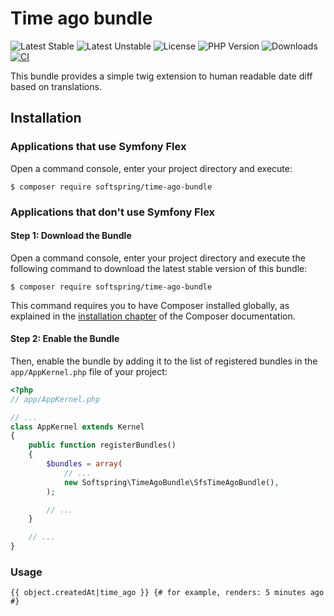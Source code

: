 # Time ago bundle

![Latest Stable](https://img.shields.io/packagist/v/softspring/time-ago-bundle?label=stable&style=flat-square)
![Latest Unstable](https://img.shields.io/packagist/v/softspring/time-ago-bundle?label=unstable&style=flat-square&include_prereleases)
![License](https://img.shields.io/packagist/l/softspring/time-ago-bundle?style=flat-square)
![PHP Version](https://img.shields.io/packagist/dependency-v/softspring/time-ago-bundle/php?style=flat-square)
![Downloads](https://img.shields.io/packagist/dt/softspring/time-ago-bundle?style=flat-square)
[![CI](https://img.shields.io/github/actions/workflow/status/softspring/time-ago-bundle/ci.yml?branch=5.4&style=flat-square&label=CI)](https://github.com/softspring/time-ago-bundle/actions/workflows/ci.yml)

This bundle provides a simple twig extension to human readable date diff based on translations.

## Installation

### Applications that use Symfony Flex

Open a command console, enter your project directory and execute:

```console
$ composer require softspring/time-ago-bundle
```

### Applications that don't use Symfony Flex

#### Step 1: Download the Bundle

Open a command console, enter your project directory and execute the
following command to download the latest stable version of this bundle:

```console
$ composer require softspring/time-ago-bundle
```

This command requires you to have Composer installed globally, as explained
in the [installation chapter](https://getcomposer.org/doc/00-intro.md)
of the Composer documentation.

#### Step 2: Enable the Bundle

Then, enable the bundle by adding it to the list of registered bundles
in the `app/AppKernel.php` file of your project:

```php
<?php
// app/AppKernel.php

// ...
class AppKernel extends Kernel
{
    public function registerBundles()
    {
        $bundles = array(
            // ...
            new Softspring\TimeAgoBundle\SfsTimeAgoBundle(),
        );

        // ...
    }

    // ...
}
```

### Usage

```twig
{{ object.createdAt|time_ago }} {# for example, renders: 5 minutes ago #}
```

